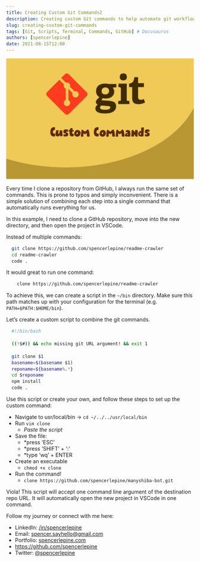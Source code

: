 ```yaml
---
title: Creating Custom Git Commands2
description: Creating custom Git commands to help automate git workflow. # Dev.to
slug: creating-custom-git-commands
tags: [Git, Scripts, Terminal, Commands, GitHub] # Docusaurus
authors: [spencerlepine]
date: 2021-08-15T12:00
---
```


![Blog Post Thumbnail](./thumbnail.jpg)

Every time I clone a repository from GitHub, I always run the same set of commands. This is prone to typos and simply inconvenient. There is a simple solution of combining each
step into a single command that automatically runs everything for us.

In this example, I need to clone a GitHub repository, move into the new directory, and then open the project in VSCode.

Instead of multiple commands:

```sh
  git clone https://github.com/spencerlepine/readme-crawler
  cd readme-crawler
  code .
```

It would great to run one command:

```sh
	clone https://github.com/spencerlepine/readme-crawler
```

To achieve this, we can create a script in the `~/bin` directory. Make sure this path matches up with your configuration for the terminal (e.g. `PATH=$PATH:$HOME/bin`).

Let’s create a custom script to combine the git commands.

```sh
  #!/bin/bash

  ((!$#)) && echo missing git URL argument! && exit 1

  git clone $1
  basename=$(basename $1)
  reponame=${basename%.*}
  cd $reponame
  npm install
  code .
```

Use this script or create your own, and follow these steps to set up the custom command:

- Navigate to usr/local/bin -> `cd ~/../../usr/local/bin`
- Run `vim clone`
  - _Paste the script_
- Save the file:
  - \*press ‘ESC’
  - \*press ‘SHIFT’ + ‘:’
  - \*type ‘wq’ + ENTER
- Create an executable
  - `chmod +x clone`
- Run the command!
  - `clone https://github.com/spencerlepine/manyshiba-bot.git`

Viola! This script will accept one command line argument of the destination repo URL. It will automatically open the new project in VSCode in one command.

Follow my journey or connect with me here:

- LinkedIn: [/in/spencerlepine](https://www.linkedin.com/in/spencerlepine/)
- Email: [spencer.sayhello@gmail.com](mailto:spencer.sayhello@gmail.com)
- Portfolio: [spencerlepine.com](https://spencerlepine.com)
- https://github.com/spencerlepine
- Twitter: [@spencerlepine](https://twitter.com/spencerlepine)
